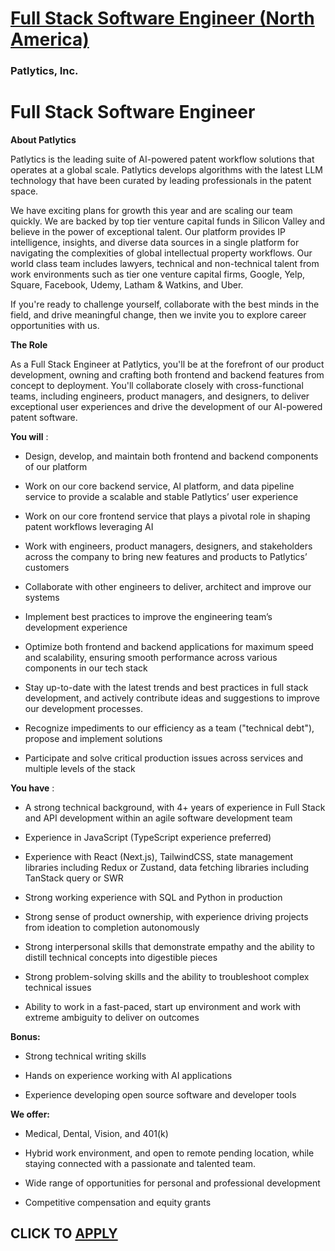 # [Full Stack Software Engineer (North America)](https://www.remotewlb.com/apply/full-stack-software-engineer-north-america)  
### Patlytics, Inc.  
####  

# Full Stack Software Engineer

 **About Patlytics**

Patlytics is the leading suite of AI-powered patent workflow solutions that operates at a global scale. Patlytics develops algorithms with the latest LLM technology that have been curated by leading professionals in the patent space.

We have exciting plans for growth this year and are scaling our team quickly. We are backed by top tier venture capital funds in Silicon Valley and believe in the power of exceptional talent. Our platform provides IP intelligence, insights, and diverse data sources in a single platform for navigating the complexities of global intellectual property workflows. Our world class team includes lawyers, technical and non-technical talent from work environments such as tier one venture capital firms, Google, Yelp, Square, Facebook, Udemy, Latham & Watkins, and Uber.

If you're ready to challenge yourself, collaborate with the best minds in the field, and drive meaningful change, then we invite you to explore career opportunities with us.

 **The Role**

As a Full Stack Engineer at Patlytics, you'll be at the forefront of our product development, owning and crafting both frontend and backend features from concept to deployment. You'll collaborate closely with cross-functional teams, including engineers, product managers, and designers, to deliver exceptional user experiences and drive the development of our AI-powered patent software.

 **You will** :

  * Design, develop, and maintain both frontend and backend components of our platform

  * Work on our core backend service, AI platform, and data pipeline service to provide a scalable and stable Patlytics’ user experience

  * Work on our core frontend service that plays a pivotal role in shaping patent workflows leveraging AI

  * Work with engineers, product managers, designers, and stakeholders across the company to bring new features and products to Patlytics’ customers

  * Collaborate with other engineers to deliver, architect and improve our systems

  * Implement best practices to improve the engineering team’s development experience

  * Optimize both frontend and backend applications for maximum speed and scalability, ensuring smooth performance across various components in our tech stack

  * Stay up-to-date with the latest trends and best practices in full stack development, and actively contribute ideas and suggestions to improve our development processes.

  * Recognize impediments to our efficiency as a team ("technical debt"), propose and implement solutions

  * Participate and solve critical production issues across services and multiple levels of the stack

 **You have** :

  * A strong technical background, with 4+ years of experience in Full Stack and API development within an agile software development team

  * Experience in JavaScript (TypeScript experience preferred)

  * Experience with React (Next.js), TailwindCSS, state management libraries including Redux or Zustand, data fetching libraries including TanStack query or SWR

  * Strong working experience with SQL and Python in production

  * Strong sense of product ownership, with experience driving projects from ideation to completion autonomously

  * Strong interpersonal skills that demonstrate empathy and the ability to distill technical concepts into digestible pieces

  * Strong problem-solving skills and the ability to troubleshoot complex technical issues

  * Ability to work in a fast-paced, start up environment and work with extreme ambiguity to deliver on outcomes

 **Bonus:**

  * Strong technical writing skills

  * Hands on experience working with AI applications

  * Experience developing open source software and developer tools

 **We offer:**

  * Medical, Dental, Vision, and 401(k)

  * Hybrid work environment, and open to remote pending location, while staying connected with a passionate and talented team.

  * Wide range of opportunities for personal and professional development

  * Competitive compensation and equity grants

  
## CLICK TO [APPLY](https://www.remotewlb.com/apply/full-stack-software-engineer-north-america)

